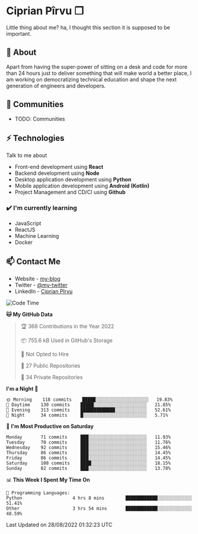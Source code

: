 # Ciprian Pîrvu ❐

Little thing about me? ha, I thought this section it is supposed to be important.

## 🧐 About

Apart from having the super-power of sitting on a desk and code for more than 24 hours just to deliver something that will make world a better place, I am working on democratizing technical education and shape the next generation of engineers and developers.

## 👯 Communities

-   TODO: Communities

## ⚡ Technologies

Talk to me about

-   Front-end development using **React**
-   Backend development using **Node**
-   Desktop application development using **Python**
-   Mobile application development using **Android (Kotlin)**
-   Project Management and CD/CI using **Github**

### ✔️ I'm currently learning

-   JavaScript
-   ReactJS
-   Machine Learning
-   Docker

## 📫 Contact Me

-   Website - [my-blog]()
-   Twitter - [@my-twitter]()
-   LinkedIn - [Ciprian Pîrvu](https://www.linkedin.com/in/p%C3%AErvu-ciprian-cristian-4415991b1/)

<!--START_SECTION:waka-->
![Code Time](http://img.shields.io/badge/Code%20Time-1%2C297%20hrs%2058%20mins-blue)

**🐱 My GitHub Data** 

> 🏆 368 Contributions in the Year 2022
 > 
> 📦 755.6 kB Used in GitHub's Storage 
 > 
> 🚫 Not Opted to Hire
 > 
> 📜 27 Public Repositories 
 > 
> 🔑 34 Private Repositories  
 > 
**I'm a Night 🦉** 

```text
🌞 Morning    118 commits    █████░░░░░░░░░░░░░░░░░░░░   19.83% 
🌆 Daytime    130 commits    █████░░░░░░░░░░░░░░░░░░░░   21.85% 
🌃 Evening    313 commits    █████████████░░░░░░░░░░░░   52.61% 
🌙 Night      34 commits     █░░░░░░░░░░░░░░░░░░░░░░░░   5.71%

```
📅 **I'm Most Productive on Saturday** 

```text
Monday       71 commits     ███░░░░░░░░░░░░░░░░░░░░░░   11.93% 
Tuesday      70 commits     ███░░░░░░░░░░░░░░░░░░░░░░   11.76% 
Wednesday    92 commits     ███░░░░░░░░░░░░░░░░░░░░░░   15.46% 
Thursday     86 commits     ███░░░░░░░░░░░░░░░░░░░░░░   14.45% 
Friday       86 commits     ███░░░░░░░░░░░░░░░░░░░░░░   14.45% 
Saturday     108 commits    ████░░░░░░░░░░░░░░░░░░░░░   18.15% 
Sunday       82 commits     ███░░░░░░░░░░░░░░░░░░░░░░   13.78%

```


📊 **This Week I Spent My Time On** 

```text
💬 Programming Languages: 
Python                   4 hrs 8 mins        ████████████░░░░░░░░░░░░░   51.41% 
Other                    3 hrs 54 mins       ████████████░░░░░░░░░░░░░   48.59%

```


 Last Updated on 28/08/2022 01:32:23 UTC
<!--END_SECTION:waka-->
